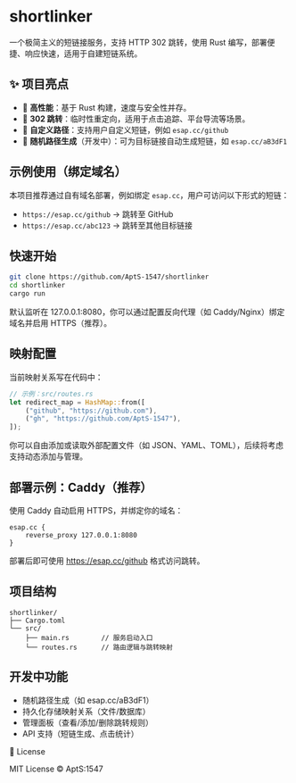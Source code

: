 # shortlinker

一个极简主义的短链接服务，支持 HTTP 302 跳转，使用 Rust 编写，部署便捷、响应快速，适用于自建短链系统。

## ✨ 项目亮点

- 🚀 **高性能**：基于 Rust 构建，速度与安全性并存。
- 🔗 **302 跳转**：临时性重定向，适用于点击追踪、平台导流等场景。
- 🎯 **自定义路径**：支持用户自定义短链，例如 `esap.cc/github`
- 🎲 **随机路径生成**（开发中）：可为目标链接自动生成短链，如 `esap.cc/aB3dF1`

## 示例使用（绑定域名）

本项目推荐通过自有域名部署，例如绑定 `esap.cc`，用户可访问以下形式的短链：

- `https://esap.cc/github` → 跳转至 GitHub
- `https://esap.cc/abc123` → 跳转至其他目标链接

## 快速开始

```bash
git clone https://github.com/AptS-1547/shortlinker
cd shortlinker
cargo run
```

默认监听在 127.0.0.1:8080，你可以通过配置反向代理（如 Caddy/Nginx）绑定域名并启用 HTTPS（推荐）。

## 映射配置

当前映射关系写在代码中：

```rust
// 示例：src/routes.rs
let redirect_map = HashMap::from([
    ("github", "https://github.com"),
    ("gh", "https://github.com/AptS-1547"),
]);
```

你可以自由添加或读取外部配置文件（如 JSON、YAML、TOML），后续将考虑支持动态添加与管理。

## 部署示例：Caddy（推荐）

使用 Caddy 自动启用 HTTPS，并绑定你的域名：

```caddy
esap.cc {
    reverse_proxy 127.0.0.1:8080
}
```

部署后即可使用 https://esap.cc/github 格式访问跳转。

## 项目结构

```
shortlinker/
├── Cargo.toml
└── src/
    ├── main.rs        // 服务启动入口
    └── routes.rs      // 路由逻辑与跳转映射
```

## 开发中功能

- 随机路径生成（如 esap.cc/aB3dF1）
- 持久化存储映射关系（文件/数据库）
- 管理面板（查看/添加/删除跳转规则）
- API 支持（短链生成、点击统计）

📜 License

MIT License © AptS:1547
